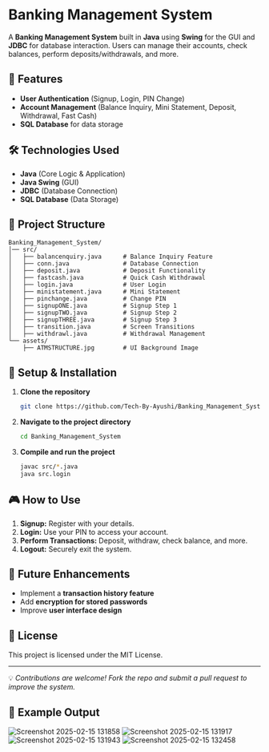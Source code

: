 # Banking Management System

A **Banking Management System** built in **Java** using **Swing** for the GUI and **JDBC** for database interaction. Users can manage their accounts, check balances, perform deposits/withdrawals, and more.

## 🚀 Features
- **User Authentication** (Signup, Login, PIN Change)
- **Account Management** (Balance Inquiry, Mini Statement, Deposit, Withdrawal, Fast Cash)
- **SQL Database** for data storage

## 🛠 Technologies Used
- **Java** (Core Logic & Application)
- **Java Swing** (GUI)
- **JDBC** (Database Connection)
- **SQL Database** (Data Storage)

## 📂 Project Structure
```
Banking_Management_System/
│── src/
│   ├── balancenquiry.java      # Balance Inquiry Feature
│   ├── conn.java               # Database Connection
│   ├── deposit.java            # Deposit Functionality
│   ├── fastcash.java           # Quick Cash Withdrawal
│   ├── login.java              # User Login
│   ├── ministatement.java      # Mini Statement
│   ├── pinchange.java          # Change PIN
│   ├── signupONE.java          # Signup Step 1
│   ├── signupTWO.java          # Signup Step 2
│   ├── signupTHREE.java        # Signup Step 3
│   ├── transition.java         # Screen Transitions
│   ├── withdrawl.java          # Withdrawal Management
└── assets/
    ├── ATMSTRUCTURE.jpg        # UI Background Image
```

## 🔧 Setup & Installation
1. **Clone the repository**
   ```sh
   git clone https://github.com/Tech-By-Ayushi/Banking_Management_System.git
   ```
2. **Navigate to the project directory**
   ```sh
   cd Banking_Management_System
   ```
3. **Compile and run the project**
   ```sh
   javac src/*.java
   java src.login
   ```

## 🎮 How to Use
1. **Signup:** Register with your details.
2. **Login:** Use your PIN to access your account.
3. **Perform Transactions:** Deposit, withdraw, check balance, and more.
4. **Logout:** Securely exit the system.


## 🚀 Future Enhancements
- Implement a **transaction history feature**
- Add **encryption for stored passwords**
- Improve **user interface design**

## 📜 License
This project is licensed under the MIT License.

---
💡 *Contributions are welcome! Fork the repo and submit a pull request to improve the system.*
## 📌 Example Output
![Screenshot 2025-02-15 131858](https://github.com/user-attachments/assets/9c26f792-d9d2-44c6-a44b-33d1c6e82843)
![Screenshot 2025-02-15 131917](https://github.com/user-attachments/assets/f861af9d-575a-443d-9f60-82e64c582592)
![Screenshot 2025-02-15 131943](https://github.com/user-attachments/assets/75a8d5c6-bc1f-452f-b358-81f1c9f57a90)
![Screenshot 2025-02-15 132458](https://github.com/user-attachments/assets/53af87f7-fc2a-4aff-9d03-8651bac516ba)
